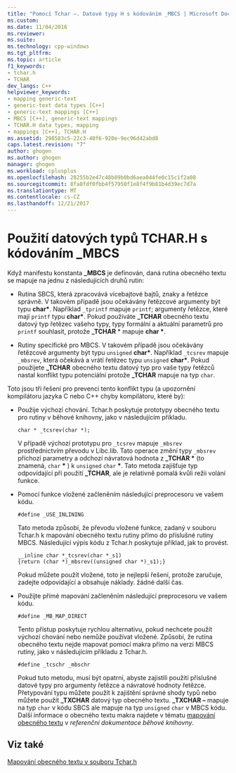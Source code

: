 ```yaml
---
title: "Pomocí Tchar –. Datové typy H s kódováním _MBCS | Microsoft Docs"
ms.custom: 
ms.date: 11/04/2016
ms.reviewer: 
ms.suite: 
ms.technology: cpp-windows
ms.tgt_pltfrm: 
ms.topic: article
f1_keywords:
- tchar.h
- TCHAR
dev_langs: C++
helpviewer_keywords:
- mapping generic-text
- generic-text data types [C++]
- generic-text mappings [C++]
- MBCS [C++], generic-text mappings
- TCHAR.H data types, mapping
- mappings [C++], TCHAR.H
ms.assetid: 298583c5-22c3-40f6-920e-9ec96d42abd8
caps.latest.revision: "7"
author: ghogen
ms.author: ghogen
manager: ghogen
ms.workload: cplusplus
ms.openlocfilehash: 28255b2e47c48b89b0bd6aea044fe0c15c1f2a08
ms.sourcegitcommit: 8fa8fdf0fbb4f57950f1e8f4f9b81b4d39ec7d7a
ms.translationtype: MT
ms.contentlocale: cs-CZ
ms.lasthandoff: 12/21/2017
---
```

# <a name="using-tcharh-data-types-with-mbcs-code"></a>Použití datových typů TCHAR.H s kódováním _MBCS
Když manifestu konstanta **_MBCS** je definován, daná rutina obecného textu se mapuje na jednu z následujících druhů rutin:  
  
-   Rutina SBCS, která zpracovává vícebajtové bajtů, znaky a řetězce správně. V takovém případě jsou očekávány řetězcové argumenty být typu **char\***. Například `_tprintf` mapuje `printf`; argumenty řetězce, které mají `printf` typu **char\***. Pokud používáte **_TCHAR** obecného textu datový typ řetězec vašeho typy, typy formální a aktuální parametrů pro `printf` souhlasit, protože **_TCHAR** \* mapuje **char \***.  
  
-   Rutiny specifické pro MBCS. V takovém případě jsou očekávány řetězcové argumenty být typu `unsigned` **char\***. Například `_tcsrev` mapuje `_mbsrev`, která očekává a vrátí řetězec typu `unsigned` **char\***. Pokud použijete **_TCHAR** obecného textu datový typ pro vaše typy řetězců nastal konflikt typu potenciální protože **_TCHAR** mapuje na typ `char`.  
  
 Toto jsou tři řešení pro prevenci tento konflikt typu (a upozornění kompilátoru jazyka C nebo C++ chyby kompilátoru, které by):  
  
-   Použije výchozí chování. Tchar.h poskytuje prototypy obecného textu pro rutiny v běhové knihovny, jako v následujícím příkladu.  
  
    ```  
    char * _tcsrev(char *);  
    ```  
  
     V případě výchozí prototypu pro `_tcsrev` mapuje `_mbsrev` prostřednictvím převodu v Libc.lib. Tato operace změní typy `_mbsrev` příchozí parametry a odchozí návratová hodnota z **_TCHAR \***  (to znamená, `char`  **\*** ) k `unsigned` `char` **\***. Tato metoda zajišťuje typ odpovídající při použití **_TCHAR**, ale je relativně pomalá kvůli režii volání funkce.  
  
-   Pomocí funkce vložené začleněním následující preprocesoru ve vašem kódu.  
  
    ```  
    #define _USE_INLINING  
    ```  
  
     Tato metoda způsobí, že převodu vložené funkce, zadaný v souboru Tchar.h k mapování obecného textu rutiny přímo do příslušné rutiny MBCS. Následující výpis kódu z Tchar.h poskytuje příklad, jak to provést.  
  
    ```  
    __inline char *_tcsrev(char *_s1)  
    {return (char *)_mbsrev((unsigned char *)_s1);}  
    ```  
  
     Pokud můžete použít vložené, toto je nejlepší řešení, protože zaručuje, zadejte odpovídající a obsahuje náklady. žádné další čas.  
  
-   Použijte přímé mapování začleněním následující preprocesoru ve vašem kódu.  
  
    ```  
    #define _MB_MAP_DIRECT  
    ```  
  
     Tento přístup poskytuje rychlou alternativu, pokud nechcete použít výchozí chování nebo nemůže používat vložené. Způsobí, že rutina obecného textu nejde mapovat pomocí makra přímo na verzi MBCS rutiny, jako v následujícím příkladu z Tchar.h.  
  
    ```  
    #define _tcschr _mbschr  
    ```  
  
     Pokud tuto metodu, musí být opatrní, abyste zajistili použití příslušné datové typy pro argumenty řetězce a návratové hodnoty řetězce. Přetypování typu můžete použít k zajištění správné shody typů nebo můžete použít **_TXCHAR** datový typ obecného textu. **_TXCHAR –** mapuje na typ `char` v kódu SBCS ale mapuje na typ `unsigned` `char` v MBCS kódu. Další informace o obecného textu makra najdete v tématu [mapování obecného textu](../c-runtime-library/generic-text-mappings.md) v *referenční dokumentace běhové knihovny*.  
  
## <a name="see-also"></a>Viz také  
 [Mapování obecného textu v souboru Tchar.h](../text/generic-text-mappings-in-tchar-h.md)